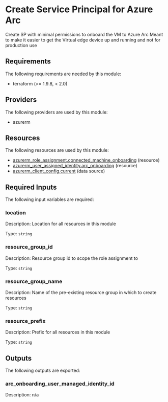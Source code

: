 <!-- BEGIN_TF_DOCS -->
# Create Service Principal for Azure Arc

Create SP with minimal permissions to onboard the VM to Azure Arc
Meant to make it easier to get the Virtual edge device up and running and not for production use

## Requirements

The following requirements are needed by this module:

- terraform (>= 1.9.8, < 2.0)

## Providers

The following providers are used by this module:

- azurerm

## Resources

The following resources are used by this module:

- [azurerm_role_assignment.connected_machine_onboarding](https://registry.terraform.io/providers/hashicorp/azurerm/latest/docs/resources/role_assignment) (resource)
- [azurerm_user_assigned_identity.arc_onboarding](https://registry.terraform.io/providers/hashicorp/azurerm/latest/docs/resources/user_assigned_identity) (resource)
- [azurerm_client_config.current](https://registry.terraform.io/providers/hashicorp/azurerm/latest/docs/data-sources/client_config) (data source)

## Required Inputs

The following input variables are required:

### location

Description: Location for all resources in this module

Type: `string`

### resource\_group\_id

Description: Resource group id to scope the role assignment to

Type: `string`

### resource\_group\_name

Description: Name of the pre-existing resource group in which to create resources

Type: `string`

### resource\_prefix

Description: Prefix for all resources in this module

Type: `string`

## Outputs

The following outputs are exported:

### arc\_onboarding\_user\_managed\_identity\_id

Description: n/a
<!-- END_TF_DOCS -->